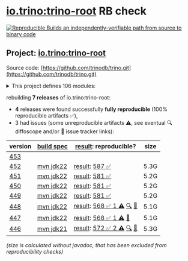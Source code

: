 [io.trino:trino-root](https://central.sonatype.com/artifact/io.trino/trino-root/versions) RB check
=======

[![Reproducible Builds](https://reproducible-builds.org/images/logos/rb.svg) an independently-verifiable path from source to binary code](https://reproducible-builds.org/)

## Project: [io.trino:trino-root](https://central.sonatype.com/artifact/io.trino/trino-root/versions)

Source code: [https://github.com/trinodb/trino.git](https://github.com/trinodb/trino.git)

<details><summary>This project defines 106 modules:</summary>

* [io.trino:trino-accumulo](https://central.sonatype.com/artifact/io.trino/trino-accumulo/452)
* [io.trino:trino-accumulo-iterators](https://central.sonatype.com/artifact/io.trino/trino-accumulo-iterators/452)
* [io.trino:trino-array](https://central.sonatype.com/artifact/io.trino/trino-array/452)
* [io.trino:trino-atop](https://central.sonatype.com/artifact/io.trino/trino-atop/452)
* [io.trino:trino-base-jdbc](https://central.sonatype.com/artifact/io.trino/trino-base-jdbc/452)
* [io.trino:trino-benchmark-queries](https://central.sonatype.com/artifact/io.trino/trino-benchmark-queries/452)
* [io.trino:trino-benchto-benchmarks](https://central.sonatype.com/artifact/io.trino/trino-benchto-benchmarks/452)
* [io.trino:trino-bigquery](https://central.sonatype.com/artifact/io.trino/trino-bigquery/452)
* [io.trino:trino-blackhole](https://central.sonatype.com/artifact/io.trino/trino-blackhole/452)
* [io.trino:trino-cache](https://central.sonatype.com/artifact/io.trino/trino-cache/452)
* [io.trino:trino-cassandra](https://central.sonatype.com/artifact/io.trino/trino-cassandra/452)
* [io.trino:trino-cli](https://central.sonatype.com/artifact/io.trino/trino-cli/452)
* [io.trino:trino-clickhouse](https://central.sonatype.com/artifact/io.trino/trino-clickhouse/452)
* [io.trino:trino-client](https://central.sonatype.com/artifact/io.trino/trino-client/452)
* [io.trino:trino-delta-lake](https://central.sonatype.com/artifact/io.trino/trino-delta-lake/452)
* [io.trino:trino-docs](https://central.sonatype.com/artifact/io.trino/trino-docs/452)
* [io.trino:trino-druid](https://central.sonatype.com/artifact/io.trino/trino-druid/452)
* [io.trino:trino-elasticsearch](https://central.sonatype.com/artifact/io.trino/trino-elasticsearch/452)
* [io.trino:trino-example-http](https://central.sonatype.com/artifact/io.trino/trino-example-http/452)
* [io.trino:trino-example-jdbc](https://central.sonatype.com/artifact/io.trino/trino-example-jdbc/452)
* [io.trino:trino-exasol](https://central.sonatype.com/artifact/io.trino/trino-exasol/452)
* [io.trino:trino-exchange-filesystem](https://central.sonatype.com/artifact/io.trino/trino-exchange-filesystem/452)
* [io.trino:trino-exchange-hdfs](https://central.sonatype.com/artifact/io.trino/trino-exchange-hdfs/452)
* [io.trino:trino-faulttolerant-tests](https://central.sonatype.com/artifact/io.trino/trino-faulttolerant-tests/452)
* [io.trino:trino-filesystem](https://central.sonatype.com/artifact/io.trino/trino-filesystem/452)
* [io.trino:trino-filesystem-azure](https://central.sonatype.com/artifact/io.trino/trino-filesystem-azure/452)
* [io.trino:trino-filesystem-cache-alluxio](https://central.sonatype.com/artifact/io.trino/trino-filesystem-cache-alluxio/452)
* [io.trino:trino-filesystem-gcs](https://central.sonatype.com/artifact/io.trino/trino-filesystem-gcs/452)
* [io.trino:trino-filesystem-manager](https://central.sonatype.com/artifact/io.trino/trino-filesystem-manager/452)
* [io.trino:trino-filesystem-s3](https://central.sonatype.com/artifact/io.trino/trino-filesystem-s3/452)
* [io.trino:trino-geospatial](https://central.sonatype.com/artifact/io.trino/trino-geospatial/452)
* [io.trino:trino-geospatial-toolkit](https://central.sonatype.com/artifact/io.trino/trino-geospatial-toolkit/452)
* [io.trino:trino-google-sheets](https://central.sonatype.com/artifact/io.trino/trino-google-sheets/452)
* [io.trino:trino-grammar](https://central.sonatype.com/artifact/io.trino/trino-grammar/452)
* [io.trino:trino-hdfs](https://central.sonatype.com/artifact/io.trino/trino-hdfs/452)
* [io.trino:trino-hive](https://central.sonatype.com/artifact/io.trino/trino-hive/452)
* [io.trino:trino-hive-formats](https://central.sonatype.com/artifact/io.trino/trino-hive-formats/452)
* [io.trino:trino-http-event-listener](https://central.sonatype.com/artifact/io.trino/trino-http-event-listener/452)
* [io.trino:trino-http-server-event-listener](https://central.sonatype.com/artifact/io.trino/trino-http-server-event-listener/452)
* [io.trino:trino-hudi](https://central.sonatype.com/artifact/io.trino/trino-hudi/452)
* [io.trino:trino-iceberg](https://central.sonatype.com/artifact/io.trino/trino-iceberg/452)
* [io.trino:trino-ignite](https://central.sonatype.com/artifact/io.trino/trino-ignite/452)
* [io.trino:trino-jdbc](https://central.sonatype.com/artifact/io.trino/trino-jdbc/452)
* [io.trino:trino-jmx](https://central.sonatype.com/artifact/io.trino/trino-jmx/452)
* [io.trino:trino-kafka](https://central.sonatype.com/artifact/io.trino/trino-kafka/452)
* [io.trino:trino-kinesis](https://central.sonatype.com/artifact/io.trino/trino-kinesis/452)
* [io.trino:trino-kudu](https://central.sonatype.com/artifact/io.trino/trino-kudu/452)
* [io.trino:trino-local-file](https://central.sonatype.com/artifact/io.trino/trino-local-file/452)
* [io.trino:trino-main](https://central.sonatype.com/artifact/io.trino/trino-main/452)
* [io.trino:trino-mariadb](https://central.sonatype.com/artifact/io.trino/trino-mariadb/452)
* [io.trino:trino-matching](https://central.sonatype.com/artifact/io.trino/trino-matching/452)
* [io.trino:trino-memory](https://central.sonatype.com/artifact/io.trino/trino-memory/452)
* [io.trino:trino-memory-context](https://central.sonatype.com/artifact/io.trino/trino-memory-context/452)
* [io.trino:trino-ml](https://central.sonatype.com/artifact/io.trino/trino-ml/452)
* [io.trino:trino-mongodb](https://central.sonatype.com/artifact/io.trino/trino-mongodb/452)
* [io.trino:trino-mysql](https://central.sonatype.com/artifact/io.trino/trino-mysql/452)
* [io.trino:trino-mysql-event-listener](https://central.sonatype.com/artifact/io.trino/trino-mysql-event-listener/452)
* [io.trino:trino-opa](https://central.sonatype.com/artifact/io.trino/trino-opa/452)
* [io.trino:trino-openlineage](https://central.sonatype.com/artifact/io.trino/trino-openlineage/452)
* [io.trino:trino-opensearch](https://central.sonatype.com/artifact/io.trino/trino-opensearch/452)
* [io.trino:trino-oracle](https://central.sonatype.com/artifact/io.trino/trino-oracle/452)
* [io.trino:trino-orc](https://central.sonatype.com/artifact/io.trino/trino-orc/452)
* [io.trino:trino-parquet](https://central.sonatype.com/artifact/io.trino/trino-parquet/452)
* [io.trino:trino-parser](https://central.sonatype.com/artifact/io.trino/trino-parser/452)
* [io.trino:trino-password-authenticators](https://central.sonatype.com/artifact/io.trino/trino-password-authenticators/452)
* [io.trino:trino-phoenix5](https://central.sonatype.com/artifact/io.trino/trino-phoenix5/452)
* [io.trino:trino-phoenix5-patched](https://central.sonatype.com/artifact/io.trino/trino-phoenix5-patched/452)
* [io.trino:trino-pinot](https://central.sonatype.com/artifact/io.trino/trino-pinot/452)
* [io.trino:trino-plugin-reader](https://central.sonatype.com/artifact/io.trino/trino-plugin-reader/452)
* [io.trino:trino-plugin-toolkit](https://central.sonatype.com/artifact/io.trino/trino-plugin-toolkit/452)
* [io.trino:trino-postgresql](https://central.sonatype.com/artifact/io.trino/trino-postgresql/452)
* [io.trino:trino-product-tests](https://central.sonatype.com/artifact/io.trino/trino-product-tests/452)
* [io.trino:trino-product-tests-groups](https://central.sonatype.com/artifact/io.trino/trino-product-tests-groups/452)
* [io.trino:trino-product-tests-launcher](https://central.sonatype.com/artifact/io.trino/trino-product-tests-launcher/452)
* [io.trino:trino-prometheus](https://central.sonatype.com/artifact/io.trino/trino-prometheus/452)
* [io.trino:trino-proxy](https://central.sonatype.com/artifact/io.trino/trino-proxy/452)
* [io.trino:trino-raptor-legacy](https://central.sonatype.com/artifact/io.trino/trino-raptor-legacy/452)
* [io.trino:trino-record-decoder](https://central.sonatype.com/artifact/io.trino/trino-record-decoder/452)
* [io.trino:trino-redis](https://central.sonatype.com/artifact/io.trino/trino-redis/452)
* [io.trino:trino-redshift](https://central.sonatype.com/artifact/io.trino/trino-redshift/452)
* [io.trino:trino-resource-group-managers](https://central.sonatype.com/artifact/io.trino/trino-resource-group-managers/452)
* [io.trino:trino-root](https://central.sonatype.com/artifact/io.trino/trino-root/452)
* [io.trino:trino-server](https://central.sonatype.com/artifact/io.trino/trino-server/452)
* [io.trino:trino-server-dev](https://central.sonatype.com/artifact/io.trino/trino-server-dev/452)
* [io.trino:trino-server-main](https://central.sonatype.com/artifact/io.trino/trino-server-main/452)
* [io.trino:trino-server-rpm](https://central.sonatype.com/artifact/io.trino/trino-server-rpm/452)
* [io.trino:trino-session-property-managers](https://central.sonatype.com/artifact/io.trino/trino-session-property-managers/452)
* [io.trino:trino-singlestore](https://central.sonatype.com/artifact/io.trino/trino-singlestore/452)
* [io.trino:trino-snowflake](https://central.sonatype.com/artifact/io.trino/trino-snowflake/452)
* [io.trino:trino-spi](https://central.sonatype.com/artifact/io.trino/trino-spi/452)
* [io.trino:trino-sqlserver](https://central.sonatype.com/artifact/io.trino/trino-sqlserver/452)
* [io.trino:trino-teradata-functions](https://central.sonatype.com/artifact/io.trino/trino-teradata-functions/452)
* [io.trino:trino-test-jdbc-compatibility-old-driver](https://central.sonatype.com/artifact/io.trino/trino-test-jdbc-compatibility-old-driver/452)
* [io.trino:trino-test-jdbc-compatibility-old-server](https://central.sonatype.com/artifact/io.trino/trino-test-jdbc-compatibility-old-server/452)
* [io.trino:trino-testing](https://central.sonatype.com/artifact/io.trino/trino-testing/452)
* [io.trino:trino-testing-containers](https://central.sonatype.com/artifact/io.trino/trino-testing-containers/452)
* [io.trino:trino-testing-kafka](https://central.sonatype.com/artifact/io.trino/trino-testing-kafka/452)
* [io.trino:trino-testing-resources](https://central.sonatype.com/artifact/io.trino/trino-testing-resources/452)
* [io.trino:trino-testing-services](https://central.sonatype.com/artifact/io.trino/trino-testing-services/452)
* [io.trino:trino-tests](https://central.sonatype.com/artifact/io.trino/trino-tests/452)
* [io.trino:trino-thrift](https://central.sonatype.com/artifact/io.trino/trino-thrift/452)
* [io.trino:trino-thrift-api](https://central.sonatype.com/artifact/io.trino/trino-thrift-api/452)
* [io.trino:trino-thrift-testing-server](https://central.sonatype.com/artifact/io.trino/trino-thrift-testing-server/452)
* [io.trino:trino-tpcds](https://central.sonatype.com/artifact/io.trino/trino-tpcds/452)
* [io.trino:trino-tpch](https://central.sonatype.com/artifact/io.trino/trino-tpch/452)
* [io.trino:trino-verifier](https://central.sonatype.com/artifact/io.trino/trino-verifier/452)
</details>

rebuilding **7 releases** of io.trino:trino-root:
- **4** releases were found successfully **fully reproducible** (100% reproducible artifacts :white_check_mark:),
- 3 had issues (some unreproducible artifacts :warning:, see eventual :mag: diffoscope and/or :memo: issue tracker links):

| version | [build spec](/BUILDSPEC.md) | [result](https://reproducible-builds.org/docs/jvm/): reproducible? | size |
| -- | --------- | ------ | -- |
| [453](https://central.sonatype.com/artifact/io.trino/trino-root/453/pom) | | | |
| [452](https://central.sonatype.com/artifact/io.trino/trino-root/452/pom) | [mvn jdk22](trino-452.buildspec) | [result](trino-root-452.buildinfo): [587 :white_check_mark: ](trino-root-452.buildcompare) | 5.3G |
| [451](https://central.sonatype.com/artifact/io.trino/trino-root/451/pom) | [mvn jdk22](trino-451.buildspec) | [result](trino-root-451.buildinfo): [581 :white_check_mark: ](trino-root-451.buildcompare) | 5.2G |
| [450](https://central.sonatype.com/artifact/io.trino/trino-root/450/pom) | [mvn jdk22](trino-450.buildspec) | [result](trino-root-450.buildinfo): [581 :white_check_mark: ](trino-root-450.buildcompare) | 5.2G |
| [449](https://central.sonatype.com/artifact/io.trino/trino-root/449/pom) | [mvn jdk22](trino-449.buildspec) | [result](trino-root-449.buildinfo): [581 :white_check_mark: ](trino-root-449.buildcompare) | 5.2G |
| [448](https://central.sonatype.com/artifact/io.trino/trino-root/448/pom) | [mvn jdk22](trino-448.buildspec) | [result](trino-root-448.buildinfo): [568 :white_check_mark:  1 :warning:](trino-root-448.buildcompare) [:mag:](trino-root-448.diffoscope) [:memo:](https://github.com/trinodb/trino/pull/22135) | 5.1G |
| [447](https://central.sonatype.com/artifact/io.trino/trino-root/447/pom) | [mvn jdk22](trino-447.buildspec) | [result](trino-root-447.buildinfo): [568 :white_check_mark:  1 :warning:](trino-root-447.buildcompare) [:memo:](https://github.com/trinodb/trino/pull/21733) | 5.1G |
| [446](https://central.sonatype.com/artifact/io.trino/trino-root/446/pom) | [mvn jdk21](trino-446.buildspec) | [result](trino-root-446.buildinfo): [572 :white_check_mark:  2 :warning:](trino-root-446.buildcompare) [:mag:](trino-root-446.diffoscope) [:memo:](https://github.com/trinodb/trino/pull/21733) | 5.3G |

<i>(size is calculated without javadoc, that has been excluded from reproducibility checks)</i>
